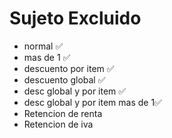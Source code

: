 # Sujeto Excluido
* normal ✅
* mas de 1 ✅
* descuento por item ✅
* descuento global ✅
* desc global y por item ✅
* desc global y por item mas de 1✅
* Retencion de renta
* Retencion de iva

